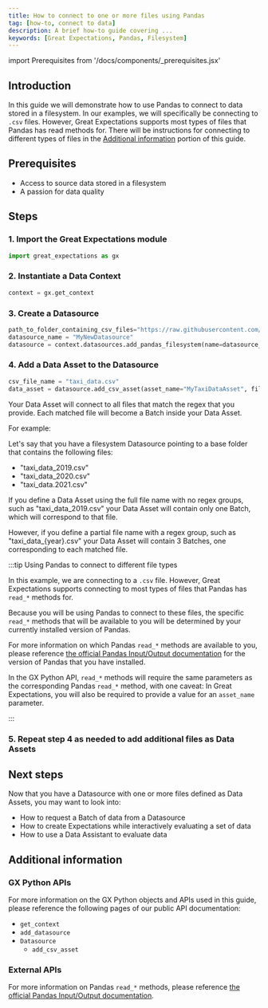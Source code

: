 ```yaml
---
title: How to connect to one or more files using Pandas
tag: [how-to, connect to data]
description: A brief how-to guide covering ...
keywords: [Great Expectations, Pandas, Filesystem]
---
```


<!-- Import statements start here. -->
import Prerequisites from '/docs/components/_prerequisites.jsx'

## Introduction

In this guide we will demonstrate how to use Pandas to connect to data stored in a filesystem.  In our examples, we will specifically be connecting to `.csv` files.  However, Great Expectations supports most types of files that Pandas has read methods for.  There will be instructions for connecting to different types of files in the [Additional information](#additional-information) portion of this guide.

## Prerequisites

<Prerequisites requirePython = {false} requireInstallation = {true} requireDataContext = {true} requireSourceData = {null} requireDatasource = {false} requireExpectationSuite = {false}>

- Access to source data stored in a filesystem
- A passion for data quality

</Prerequisites> 

## Steps

### 1. Import the Great Expectations module

```python title="Python code"
import great_expectations as gx
```

### 2. Instantiate a Data Context

```python title="Python code"
context = gx.get_context
```

### 3. Create a Datasource

```python
path_to_folder_containing_csv_files="https://raw.githubusercontent.com/great_expectations/"
datasource_name = "MyNewDatasource"
datasource = context.datasources.add_pandas_filesystem(name=datasource_name, base_path=path_to_folder_containing_csv_files)
```

### 4. Add a Data Asset to the Datasource

```python
csv_file_name = "taxi_data.csv"
data_asset = datasource.add_csv_asset(asset_name="MyTaxiDataAsset", file_or_buffer_path=path_to_a_csv_file, regex=csv_file_name)
```

Your Data Asset will connect to all files that match the regex that you provide.  Each matched file will become a Batch inside your Data Asset.

For example:

Let's say that you have a filesystem Datasource pointing to a base folder that contains the following files:
- "taxi_data_2019.csv"
- "taxi_data_2020.csv"
- "taxi_data.2021.csv"

If you define a Data Asset using the full file name with no regex groups, such as "taxi_data_2019.csv" your Data Asset will contain only one Batch, which will correspond to that file.

However, if you define a partial file name with a regex group, such as "taxi_data_{year}.csv" your Data Asset will contain 3 Batches, one corresponding to each matched file.

:::tip Using Pandas to connect to different file types

In this example, we are connecting to a `.csv` file.  However, Great Expectations supports connecting to most types of files that Pandas has `read_*` methods for.  

Because you will be using Pandas to connect to these files, the specific `read_*` methods that will be available to you will be determined by your currently installed version of Pandas.  

For more information on which Pandas `read_*` methods are available to you, please reference [the official Pandas Input/Output documentation](https://pandas.pydata.org/docs/reference/io.html) for the version of Pandas that you have installed.

In the GX Python API, `read_*` methods will require the same parameters as the corresponding Pandas `read_*` method, with one caveat: In Great Expectations, you will also be required to provide a value for an `asset_name` parameter.

:::


### 5. Repeat step 4 as needed to add additional files as Data Assets

## Next steps

Now that you have a Datasource with one or more files defined as Data Assets, you may want to look into:
- How to request a Batch of data from a Datasource
- How to create Expectations while interactively evaluating a set of data
- How to use a Data Assistant to evaluate data

## Additional information

<!-- TODO: Add this once we have a script.
### Code examples

To see the full source code used for the examples in this guide, please reference the following scripts in our GitHub repository:
- [script_name.py](https://path/to/the/script/on/github.com)
-->

### GX Python APIs

For more information on the GX Python objects and APIs used in this guide, please reference the following pages of our public API documentation:

- `get_context`
- `add_datasource`
- `Datasource`
  - `add_csv_asset`

### External APIs

For more information on Pandas `read_*` methods, please reference [the official Pandas Input/Output documentation](https://pandas.pydata.org/docs/reference/io.html).

<!-- TODO: Enable this and update links after the conceptual guides are revised
### Related reading

For more information on the concepts and reasoning employed by this guide, please reference the following informational guides:

- [What does a Datasource do behind the scenes?](/docs/corresponding/link.md)
- [What are use the use cases for single vs multiple Batch Data Assets?](/docs/link/to/conceptual/guide.md)
-->